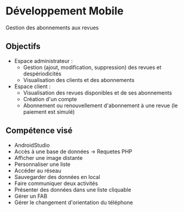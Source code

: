 # Développement Mobile

Gestion des abonnements aux revues

## Objectifs

* Espace administrateur :
  * Gestion (ajout, modification, suppression) des revues et despériodicités
  * Visualisation des clients et des abonnements
* Espace client :
  * Visualisation des revues disponibles et de ses abonnements
  * Création d'un compte
  * Abonnement ou renouvellement d'abonnement à une revue (le
paiement est simulé)

## Compétence visé

* AndroidStudio
* Accès à une base de données -> Requetes PHP
* Afficher une image distante
* Personnaliser une liste
* Accéder au réseau 
* Sauvegarder des données en local
* Faire communiquer deux activités
* Présenter des données dans une liste cliquable
* Gérer un FAB
* Gérer le changement d'orientation du téléphone

